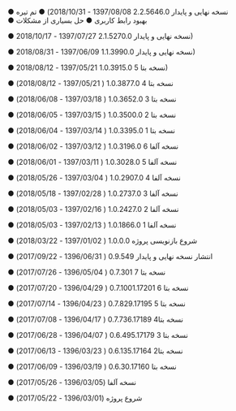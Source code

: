 ﻿● نسخه نهایی و پایدار    2.2.5646.0	1397/08/08 - 2018/10/31)
	● تم تیره    
	● بهبود رابط کاربری
	● حل بسیاری از مشکلات

● نسخه نهایی و پایدار    2.1.5270.0	1397/07/27 - 2018/10/17)

● نسخه نهایی و پایدار    1.1.3990.0	1397/06/09 - 2018/08/31)

● نسخه بتا 5    1.0.3915.0	1397/05/21 - 2018/08/12)

● نسخه بتا 4    1.0.3877.0	( 1397/05/21 - 2018/08/12)

● نسخه بتا 3    1.0.3652.0	( 1397/03/18 - 2018/06/08)

● نسخه بتا 2    1.0.3500.0	( 1397/03/15 - 2018/06/05)

● نسخه بتا 1    1.0.3395.0	( 1397/03/14 - 2018/06/04)

● نسخه آلفا 6    1.0.3196.0	( 1397/03/12 - 2018/06/02)

● نسخه آلفا 5    1.0.3028.0	( 1397/03/11 - 2018/06/01)

● نسخه آلفا 4    1.0.2907.0	( 1397/03/04 - 2018/05/26)

● نسخه آلفا 3    1.0.2737.0	( 1397/02/28 - 2018/05/18)

● نسخه آلفا 2    1.0.2427.0	( 1397/02/16 - 2018/05/03)

● نسخه آلفا 1    1.0.1866.0	( 1397/02/13 - 2018/05/03)

● شروع بازنویسی پروژه    1.0.0.0	( 1397/01/02 - 2018/03/22)

● انتشار نسخه نهایی و پایدار    0.9.549	( 1396/06/31 - 2017/09/22)

● نسخه بتا 7	0.7.301 	( 1396/05/04 - 2017/07/26)

● نسخه بتا 6	0.7.1001.17201	( 1396/04/29 - 2017/07/20)

● نسخه بتا 5	0.7.829.17195	( 1396/04/23 - 2017/07/14)

● نسخه بتا4		0.7.736.17189	( 1396/04/17 - 2017/07/08)

● نسخه بتا 3		0.6.495.17179	( 1396/04/07 - 2017/06/28)

● نسخه بتا2		0.6.135.17164	( 1396/03/23 - 2017/06/13)

● نسخه بتا	0.6.30.17160	( 1396/03/19 - 2017/06/09)

● نسخه آلفا	(1396/03/05 - 2017/05/26)

● شروع پروژه	(1396/03/01 - 2017/05/22)